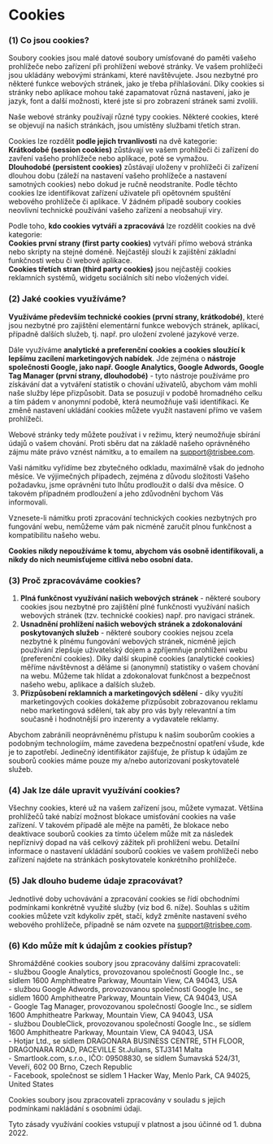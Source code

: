 # Cookies
 
### (1) Co jsou cookies?

Soubory cookies jsou malé datové soubory umísťované do paměti vašeho prohlížeče nebo zařízení při prohlížení webové stránky. Ve vašem prohlížeči jsou ukládány webovými stránkami, které navštěvujete. Jsou nezbytné pro některé funkce webových stránek, jako je třeba přihlašování. Díky cookies si stránky nebo aplikace mohou také zapamatovat různá nastavení, jako je jazyk, font a další možnosti, které jste si pro zobrazení stránek sami zvolili.

Naše webové stránky používají různé typy cookies. Některé cookies, které se objevují na našich stránkách, jsou umístěny službami třetích stran.

Cookies lze rozdělit **podle jejich trvanlivosti** na dvě kategorie:
<br> **Krátkodobé (session cookies)** zůstávají ve vašem prohlížeči či zařízení do zavření vašeho prohlížeče nebo aplikace, poté se vymažou.
<br> **Dlouhodobé (persistent cookies)** zůstávají uloženy v prohlížeči či zařízení dlouhou dobu (záleží na nastavení vašeho prohlížeče a nastavení samotných cookies) nebo dokud je ručně neodstraníte. Podle těchto cookies lze identifikovat zařízení uživatele při opětovném spuštění webového prohlížeče či aplikace. V žádném případě soubory cookies neovlivní technické používání vašeho zařízení a neobsahují viry.
 
Podle toho, **kdo cookies vytváří a zpracovává** lze rozdělit cookies na dvě kategorie:
<br> **Cookies první strany (first party cookies)** vytváří přímo webová stránka nebo skripty na stejné doméně. Nejčastěji slouží k zajištění základní funkčnosti webu či webové aplikace.
<br> **Cookies třetích stran (third party cookies)** jsou nejčastěji cookies reklamních systémů, widgetu sociálních sítí nebo vložených videí.

### (2) Jaké cookies využíváme?

**Využíváme především technické cookies (první strany, krátkodobé)**, které jsou nezbytné pro zajištění elementární funkce webových stránek, aplikací, případně dalších služeb, tj. např. pro uložení zvolené jazykové verze. 
 
Dále využíváme **analytické a preferenční cookies a cookies sloužící k lepšímu zacílení marketingových nabídek**. Jde zejména o **nástroje společnosti Google, jako např. Google Analytics, Google Adwords, Google Tag Manager (první strany, dlouhodobé)** - tyto nástroje používáme pro získávání dat a vytváření statistik o chování uživatelů, abychom vám mohli naše služby lépe přizpůsobit. Data se posuzují v podobě hromadného celku a tím pádem v anonymní podobě, která neumožňuje vaši identifikaci. Ke změně nastavení ukládání cookies můžete využít nastavení přímo ve vašem prohlížeči.
 
Webové stránky tedy můžete používat i v režimu, který neumožňuje sbírání údajů o vašem chování. Proti sběru dat na základě našeho oprávněného zájmu máte právo vznést námitku, a to emailem na support@trisbee.com. 
 
Vaši námitku vyřídíme bez zbytečného odkladu, maximálně však do jednoho měsíce. Ve výjimečných případech, zejména z důvodu složitosti Vašeho požadavku, jsme oprávněni tuto lhůtu prodloužit o další dva měsíce. O takovém případném prodloužení a jeho zdůvodnění bychom Vás informovali. 
 
Vznesete-li námitku proti zpracování technických cookies nezbytných pro fungování webu, nemůžeme vám pak nicméně zaručit plnou funkčnost a kompatibilitu našeho webu. 
 
**Cookies nikdy nepoužíváme k tomu, abychom vás osobně identifikovali, a nikdy do nich neumisťujeme citlivá nebo osobní data.**

### (3) Proč zpracováváme cookies?

1. **Plná funkčnost využívání našich webových stránek** - některé soubory cookies jsou nezbytné pro zajištění plné funkčnosti využívání našich webových stránek (tzv. technické cookies) např. pro navigaci stránek. 
2. **Usnadnění prohlížení našich webových stránek a zdokonalování poskytovaných služeb** - některé soubory cookies nejsou zcela nezbytné k plnému fungování webových stránek, nicméně jejich používání zlepšuje uživatelský dojem a zpříjemňuje prohlížení webu (preferenční cookies). Díky další skupině cookies (analytické cookies) měříme návštěvnost a děláme si (anonymní) statistiky o vašem chování na webu. Můžeme tak hlídat a zdokonalovat funkčnost a bezpečnost našeho webu, aplikace a dalších služeb. 
3. **Přizpůsobení reklamních a marketingových sdělení** - díky využití marketingových cookies dokážeme přizpůsobit zobrazovanou reklamu nebo marketingová sdělení, tak aby pro vás byly relevantní a tím současně i hodnotnější pro inzerenty a vydavatele reklamy. 

Abychom zabránili neoprávněnému přístupu k našim souborům cookies a podobným technologiím, máme zavedena bezpečnostní opatření všude, kde je to zapotřebí. Jedinečný identifikátor zajišťuje, že přístup k údajům ze souborů cookies máme pouze my a/nebo autorizovaní poskytovatelé služeb.

### (4) Jak lze dále upravit využívání cookies?

Všechny cookies, které už na vašem zařízení jsou, můžete vymazat. Většina prohlížečů také nabízí možnost blokace umisťování cookies na vaše zařízení. V takovém případě ale mějte na paměti, že blokace nebo deaktivace souborů cookies za tímto účelem může mít za následek nepříznivý dopad na váš celkový zážitek při prohlížení webu. Detailní informace o nastavení ukládání souborů cookies ve vašem prohlížeči nebo zařízení najdete na stránkách poskytovatele konkrétního prohlížeče.
 
### (5) Jak dlouho budeme údaje zpracovávat?

Jednotlivé doby uchovávání a zpracování cookies se řídí obchodními podmínkami konkrétně využité služby (viz bod 6. níže). Souhlas s užitím cookies můžete vzít kdykoliv zpět, stačí, když změníte nastavení svého webového prohlížeče, případně se nám ozvete na support@trisbee.com. 
 
### (6) Kdo může mít k údajům z cookies přístup?

Shromážděné cookies soubory jsou zpracovány dalšími zpracovateli: 
<br> - službou Google Analytics, provozovanou společností Google Inc., se sídlem 1600 Amphitheatre Parkway, Mountain View, CA 94043, USA 
<br> - službou Google Adwords, provozovanou společností Google Inc., se sídlem 1600 Amphitheatre Parkway, Mountain View, CA 94043, USA 
<br> - Google Tag Manager, provozovanou společností Google Inc., se sídlem 1600 Amphitheatre Parkway, Mountain View, CA 94043, USA 
<br> - službou DoubleClick, provozovanou společností Google Inc., se sídlem 1600 Amphitheatre Parkway, Mountain View, CA 94043, USA 
<br> - Hotjar Ltd., se sídlem DRAGONARA BUSINESS CENTRE, 5TH FLOOR, DRAGONARA ROAD, PACEVILLE St.Julians, STJ3141 Malta
<br> - Smartlook.com, s.r.o., IČO: 09508830, se sídlem Šumavská 524/31, Veveří, 602 00 Brno, Czech Republic
<br> - Facebook, společnost se sídlem 1 Hacker Way, Menlo Park, CA 94025, United States

Cookies soubory jsou zpracovateli zpracovány v souladu s jejich podmínkami nakládání s osobními údaji.
 
Tyto zásady využívání cookies vstupují v platnost a jsou účinné od 1. dubna 2022.
